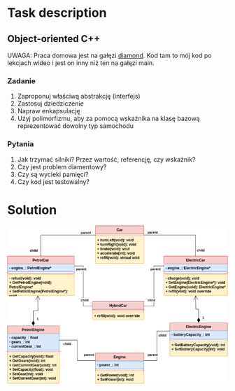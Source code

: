 




# Task description

## Object-oriented C++

UWAGA: Praca domowa jest na gałęzi [diamond](https://github.com/coders-school/Cars/tree/diamond). Kod tam to mój kod po lekcjach wideo i jest on inny niż ten na gałęzi main.

### Zadanie

1. <!-- .element: class="fragment fade-in" --> Zaproponuj właściwą abstrakcję (interfejs)
2. <!-- .element: class="fragment fade-in" --> Zastosuj dziedziczenie
3. <!-- .element: class="fragment fade-in" --> Napraw enkapsulację
4. <!-- .element: class="fragment fade-in" --> Użyj polimorfizmu, aby za pomocą wskaźnika na klasę bazową reprezentować dowolny typ samochodu

### Pytania

1. <!-- .element: class="fragment fade-in" --> Jak trzymać silniki? Przez wartość, referencję, czy wskaźnik?
2. <!-- .element: class="fragment fade-in" --> Czy jest problem diamentowy?
3. <!-- .element: class="fragment fade-in" --> Czy są wycieki pamięci?
4. <!-- .element: class="fragment fade-in" --> Czy kod jest testowalny?


# Solution

![Solution](Cars.png)
